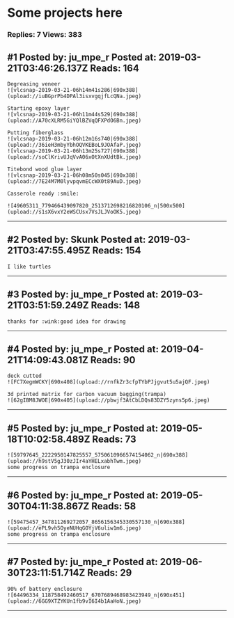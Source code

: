 # Some projects here

### Replies: 7 Views: 383

## \#1 Posted by: ju_mpe_r Posted at: 2019-03-21T03:46:26.137Z Reads: 164

```
Degreasing veneer
![vlcsnap-2019-03-21-06h14m41s286|690x388](upload://iuBGprPb4DPAl3isxvgqjfLcQNa.jpeg) 

Starting epoxy layer
![vlcsnap-2019-03-21-06h11m44s529|690x388](upload://A70cXLRM5GiYQlBZVqQFXPdO6Bn.jpeg) 

Putting fiberglass
![vlcsnap-2019-03-21-06h12m16s740|690x388](upload://36ieH3mbyYbhOQVKEBoL9JOAfaP.jpeg) 
![vlcsnap-2019-03-21-06h13m25s727|690x388](upload://soClKrivUJqVvA06xOtXnXUdtBk.jpeg) 

Titebond wood glue layer
![vlcsnap-2019-03-21-06h08m50s045|690x388](upload://7E24M7M0lyvpqvmECcWX0t89AuD.jpeg) 

Сasserole ready :smile:

![49605311_779466439097820_2513712698216820106_n|500x500](upload://s1sX6vxY2eWSCUsx7VsJLJVoOK5.jpeg)
```

---
## \#2 Posted by: Skunk Posted at: 2019-03-21T03:47:55.495Z Reads: 154

```
I like turtles
```

---
## \#3 Posted by: ju_mpe_r Posted at: 2019-03-21T03:51:59.249Z Reads: 148

```
thanks for :wink:good idea for drawing
```

---
## \#4 Posted by: ju_mpe_r Posted at: 2019-04-21T14:09:43.081Z Reads: 90

```
deck cutted
![FC7XegmWCKY|690x408](upload://rnfkZr3cfpTYbPJjgvut5u5ajQF.jpeg) 

3d printed matrix for carbon vacuum bagging(trampa)
![62gIBM8JWOE|690x405](upload://pbwjf3AtCbLDQs83DZY5zyns5p6.jpeg)
```

---
## \#5 Posted by: ju_mpe_r Posted at: 2019-05-18T10:02:58.489Z Reads: 73

```
![59797645_2222950147825557_5750610966574154062_n|690x388](upload://h9stV5gJ30zJIr4aYHELxabhTwm.jpeg) 
some progress on trampa enclosure
```

---
## \#6 Posted by: ju_mpe_r Posted at: 2019-05-30T04:11:38.867Z Reads: 58

```
![59475457_347811269272057_8656156345330557130_n|690x388](upload://ePL9vh5OyeNUHqGOYjV6uliw1m6.jpeg)
some progress on trampa enclosure
```

---
## \#7 Posted by: ju_mpe_r Posted at: 2019-06-30T23:11:51.714Z Reads: 29

```
90% of battery enclosure
![64496334_118758492460517_6707689468983423949_n|690x451](upload://6GG9XTZYKUn1fb9vI6I4b1AaHoN.jpeg)
```

---
